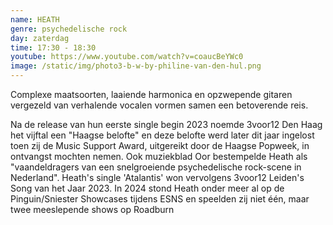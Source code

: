 ```yaml
---
name: HEATH
genre: psychedelische rock
day: zaterdag
time: 17:30 - 18:30
youtube: https://www.youtube.com/watch?v=coaucBeYWc0
image: /static/img/photo3-b-w-by-philine-van-den-hul.png
---
```

Complexe maatsoorten, laaiende harmonica en opzwepende gitaren vergezeld van verhalende vocalen vormen samen een betoverende reis. 

Na de release van hun eerste single begin 2023 noemde 3voor12 Den Haag het vijftal een "Haagse belofte" en deze belofte werd later dit jaar ingelost toen zij de Music Support Award, uitgereikt door de Haagse Popweek, in ontvangst mochten nemen. Ook muziekblad Oor bestempelde Heath als "vaandeldragers van een snelgroeiende psychedelische rock-scene in Nederland". Heath's single 'Atalantis' won vervolgens 3voor12 Leiden's Song van het Jaar 2023. In 2024 stond Heath onder meer al op de Pinguin/Sniester Showcases tijdens ESNS en speelden zij niet één, maar twee meeslepende shows op Roadburn